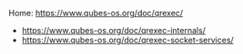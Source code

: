 Home: https://www.qubes-os.org/doc/qrexec/
- https://www.qubes-os.org/doc/qrexec-internals/
- https://www.qubes-os.org/doc/qrexec-socket-services/
